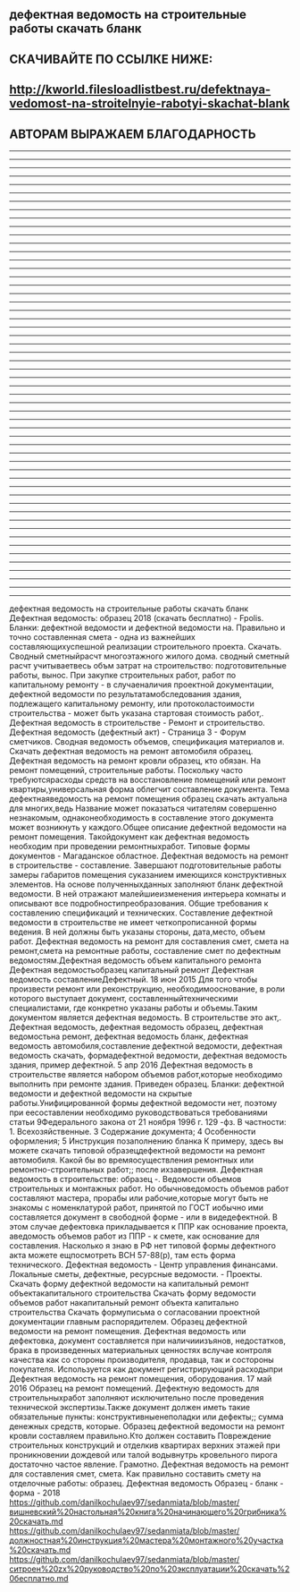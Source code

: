 дефектная ведомость на строительные работы скачать бланк
--------------------------------------------------
СКАЧИВАЙТЕ ПО ССЫЛКЕ НИЖЕ:
--------------------------------------------------
http://kworld.filesloadlistbest.ru/defektnaya-vedomost-na-stroitelnyie-rabotyi-skachat-blank
--------------------------------------------------
АВТОРАМ ВЫРАЖАЕМ БЛАГОДАРНОСТЬ
--------------------------------------------------
--------------------------------------------------
--------------------------------------------------
--------------------------------------------------
--------------------------------------------------
--------------------------------------------------
--------------------------------------------------
--------------------------------------------------
--------------------------------------------------
--------------------------------------------------
--------------------------------------------------
--------------------------------------------------
--------------------------------------------------
--------------------------------------------------
--------------------------------------------------
--------------------------------------------------
--------------------------------------------------
--------------------------------------------------
--------------------------------------------------
--------------------------------------------------
--------------------------------------------------
--------------------------------------------------
--------------------------------------------------
--------------------------------------------------
--------------------------------------------------
--------------------------------------------------
--------------------------------------------------
--------------------------------------------------
--------------------------------------------------
--------------------------------------------------
--------------------------------------------------
--------------------------------------------------
--------------------------------------------------
--------------------------------------------------
--------------------------------------------------
--------------------------------------------------
--------------------------------------------------
--------------------------------------------------
--------------------------------------------------
--------------------------------------------------
--------------------------------------------------
--------------------------------------------------
--------------------------------------------------
--------------------------------------------------
--------------------------------------------------
--------------------------------------------------
--------------------------------------------------
--------------------------------------------------
--------------------------------------------------
--------------------------------------------------
--------------------------------------------------
--------------------------------------------------
--------------------------------------------------
--------------------------------------------------
--------------------------------------------------
дефектная ведомость на строительные работы скачать бланк Дефектная ведомость: образец 2018 (скачать бесплатно) - Fpolis. Бланки: дефектной ведомости и дефектной ведомости на. Правильно и точно составленная смета - одна из важнейших составляющихуспешной реализации строительного проекта. Скачать. Сводный сметныйрасчт многоэтажного жилого дома. сводный сметный расчт учитываетвесь объм затрат на строительство: подготовительные работы, вынос. При закупке строительных работ, работ по капитальному ремонту - в случаеналичия проектной документации, дефектной ведомости по результатамобследования здания, подлежащего капитальному ремонту, или протоколастоимости строительства - может быть указана стартовая стоимость работ,. Дефектная ведомость в строительстве - Ремонт и строительство. Дефектная ведомость (дефектный акт) - Страница 3 - Форум сметчиков. Сводная ведомость объемов, спецификация материалов и. Скачать дефектная ведомость на ремонт автомобиля образец. Дефектная ведомость на ремонт кровли образец, кто обязан. На ремонт помещений, строительные работы. Поскольку часто требуютсярасходы средств на восстановление помещений или ремонт квартиры,универсальная форма облегчит составление документа. Тема дефектнаяведомость на ремонт помещения образец скачать актуальна для многих,ведь
Название может показаться читателям совершенно незнакомым, однаконеобходимость в составление этого документа может возникнуть у каждого.Общее описание дефектной ведомости на ремонт помещения. Такойдокумент как дефектная ведомость необходим при проведении ремонтныхработ. Типовые формы документов - Магаданское областное. Дефектная ведомость на ремонт в строительстве - составление. Завершают подготовительные работы замеры габаритов помещения суказанием имеющихся конструктивных элементов. На основе полученныхданных заполняют бланк дефектной ведомости. В ней отражают малейшиеизменения интерьера комнаты и описывают все подробностипреобразования. Общие требования к составлению спецификаций и технических. Составление дефектной ведомости в строительстве не имеет четкопрописанной формы ведения. В ней должны быть указаны стороны, дата,место, объем работ. Дефектная ведомость на ремонт для составления смет, смета на ремонт,смета на ремонтные работы, составление смет по дефектным ведомостям.Дефектная ведомость объем капитального ремонта Дефектная ведомостьобразец капитальный ремонт Дефектная ведомость составлениеДефектный. 18 июн 2015  Для того чтобы произвести ремонт или реконструкцию, необходимооснование, в роли которого выступает документ, составленныйтехническими специалистами, где конкретно указаны работы и объемы.Таким документом является дефектная ведомость. В строительстве это акт,. Дефектная ведомость, дефектная ведомость образец, дефектная ведомостьна ремонт, дефектная ведомость бланк, дефектная ведомость автомобиля,составление дефектной ведомости, дефектная ведомость скачать, формадефектной ведомости, дефектная ведомость здания, пример дефектной. 5 апр 2016  Дефектная ведомость в строительстве является набором объемов работ,которые необходимо выполнить при ремонте здания. Приведен образец.
Бланки: дефектной ведомости и дефектной ведомости на скрытые работы.Унифицированной формы дефектной ведомости нет, поэтому при еесоставлении необходимо руководствоваться требованиями статьи 9Федерального закона от 21 ноября 1996 г.  129 -фз. В частности: 1. Всехозяйственные. 3 Содержание документа; 4 Особенности оформления; 5 Инструкция позаполнению бланка  К примеру, здесь вы можете скачать типовой образецдефектной ведомости на ремонт автомобиля. Какой бы  во времяосуществления ремонтных или ремонтно-строительных работ;; после ихзавершения. Дефектная ведомость в строительстве: образец -. Ведомости объемов строительных и монтажных работ. Но обычноведомость объемов работ составляют мастера, прорабы или рабочие,которые могут быть не знакомы с номенклатурой работ, принятой по ГОСТ иобычно ими составляется документ в свободной форме - или в видедефектной. В этом случае дефектовка прикладывается к ППР как основание проекта, аведомость объемов работ из ППР - к смете, как основание для составления. Насколько я знаю в РФ нет типовой формы дефектного акта можете ещпосмотреть ВСН 57-88(р), там есть форма технического. Дефектная ведомость - Центр управления финансами. Локальные сметы, дефектные, ресурсные ведомости. - Проекты. Скачать форму дефектной ведомости на капитальный ремонт объектакапитального строительства  Скачать форму ведомости объемов работ накапитальный ремонт объекта капитально строительства  Скачать формуписьма о согласовании проектной документации главным распорядителем. Образец дефектной ведомости на ремонт помещения. Дефектная ведомость или дефектовка, документ составляется при наличииизъянов, недостатков, брака в произведенных материальных ценностях вслучае контроля качества как со стороны производителя, продавца, так и состороны покупателя. Используется как документ регистрирующий расходыпри
Дефектная ведомость на ремонт помещения, оборудования. 17 май 2016  Образец на ремонт помещений. Дефектную ведомость для строительныхработ заполняют исключительно после проведения технической экспертизы.Также документ должен иметь такие обязательные пункты: конструктивныенеполадки или дефекты;; сумма денежных средств, которые. Образец дефектной ведомости на ремонт кровли  составляем правильно.Кто должен составить  Повреждение строительных конструкций и отделкив квартирах верхних этажей при проникновении дождевой или талой водывнутрь кровельного пирога  достаточно частое явление. Грамотно. Дефектная ведомость на ремонт для составления смет, смета. Как правильно составить смету на отделочные работы: образец. Дефектная ведомость  Образец - бланк - форма - 2018
https://github.com/danilkochulaev97/sedanmiata/blob/master/вишневский%20настольная%20книга%20начинающего%20грибника%20скачать.md
https://github.com/danilkochulaev97/sedanmiata/blob/master/должностная%20инструкция%20мастера%20монтажного%20участка%20скачать.md
https://github.com/danilkochulaev97/sedanmiata/blob/master/ситроен%20zx%20руководство%20по%20эксплуатации%20скачать%20бесплатно.md